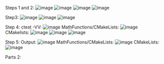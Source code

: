 
Steps 1 and 2:
![image](https://user-images.githubusercontent.com/85561037/174329222-af96b29f-5054-4f1e-ad34-443a1a3001b4.png)
![image](https://user-images.githubusercontent.com/85561037/174335738-14f33c28-10f4-4613-9a36-df2074c5dc45.png)
![image](https://user-images.githubusercontent.com/85561037/174336660-4bd6c2bc-0dbd-43fa-8a0e-3ea098c92036.png)
![image](https://user-images.githubusercontent.com/85561037/174336746-5eddb308-35e9-4097-b15a-af96324b78f9.png)

Step3:
![image](https://user-images.githubusercontent.com/85561037/174337873-44c519e0-1426-4ac5-b787-a10cf4b05578.png)
![image](https://user-images.githubusercontent.com/85561037/174337956-c8fe9860-a2d7-4827-91fc-f90fb1d0f837.png)
![image](https://user-images.githubusercontent.com/85561037/174338000-4556f5c3-67b1-416c-93ca-bcc0316c3a64.png)

Step 4:
ctest -VV:
![image](https://user-images.githubusercontent.com/85561037/174668175-a4a846aa-f5f8-48fc-8538-adce4bcfdb65.png)
MathFunctions/CMakeLists:
![image](https://user-images.githubusercontent.com/85561037/174668282-edcc1f97-8ba9-46a8-b682-85686ee37d21.png)
CMakelists:
![image](https://user-images.githubusercontent.com/85561037/174668354-b9197bae-7f8a-4495-8d12-c33b13130af5.png)
![image](https://user-images.githubusercontent.com/85561037/174668419-31f07a6a-22d6-46fa-b35b-10e27198409b.png)
![image](https://user-images.githubusercontent.com/85561037/174668448-eecbca8a-dd45-4d72-80eb-bebda5fa2c82.png)

Step 5:
Output:
![image](https://user-images.githubusercontent.com/85561037/174671551-ad7855ed-937b-40d7-97d7-334819ede54d.png)
MathFunctions/CMakeLists:
![image](https://user-images.githubusercontent.com/85561037/174671673-c559c872-d1f9-42e3-acec-4aba7a0a242d.png)
CMakeLists:
![image](https://user-images.githubusercontent.com/85561037/174671734-6e9c1a8b-3e30-4a93-98ce-071714649beb.png)

Parts 2:
